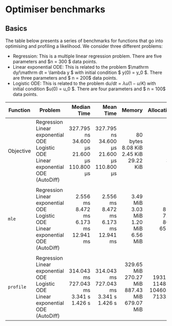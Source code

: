 # Optimiser benchmarks
## Basics
The table below presents a series of benchmarks for functions that go into 
optimising and profiling a likelihood. We consider three different problems:
   - Regression: This is a multiple linear regression problem. There are five parameters and    $n = 300 $ data points.
   - Linear exponential ODE: This is related to the problem     $\mathrm dy/\mathrm dt = \lambda y $ with initial condition   $ y(0) = y_0   $. There are three parameters and $ n = 200$ data points.
   - Logistic ODE: This is related to the problem     $\mathrm du/\mathrm dt = \lambda u (1 - u/K)$ with initial condition   $u(0) = u_0  $.    There are four parameters and   $ n = 100$ data points.

| Function | Problem | Median Time | Mean Time | Memory | Allocations |
|---|---|--:|--:|--:|--:|
| Objective | Regression<br>Linear exponential ODE<br>Logistic ODE<br>Linear exponential ODE (AutoDiff) | 327.795 ns<br>34.600 μs<br>21.600 μs<br>110.800 μs | 327.795 ns<br>34.600 μs<br>21.600 μs<br>110.800 μs | 80 bytes<br>8.08 KiB<br>2.45 KiB<br>29.22 KiB | 2<br>13<br>12<br>303 |
| | | | | | |
| `mle` | Regression<br>Linear exponential ODE<br>Logistic ODE<br>Linear exponential ODE (AutoDiff) | 2.556 ms<br>8.472 ms<br>6.173 ms<br>12.941 ms | 2.556 ms<br>8.472 ms<br>6.173 ms<br>12.941 ms | 3.49 MiB<br>3.03 MiB<br>1.20 MiB<br>6.56 MiB | 8123<br>7216<br>8602<br>65115 |
| | | | | | |
| `profile` | Regression<br>Linear exponential ODE<br>Logistic ODE<br>Linear exponential ODE (AutoDiff) | 314.043 ms<br>727.043 ms<br>3.341 s<br>1.426 s | 314.043 ms<br>727.043 ms<br>3.341 s<br>1.426 s | 329.65 MiB<br>270.27 MiB<br>887.43 MiB<br>679.07 MiB | 1931188<br>1148348<br>10460349<br>7133205 |
